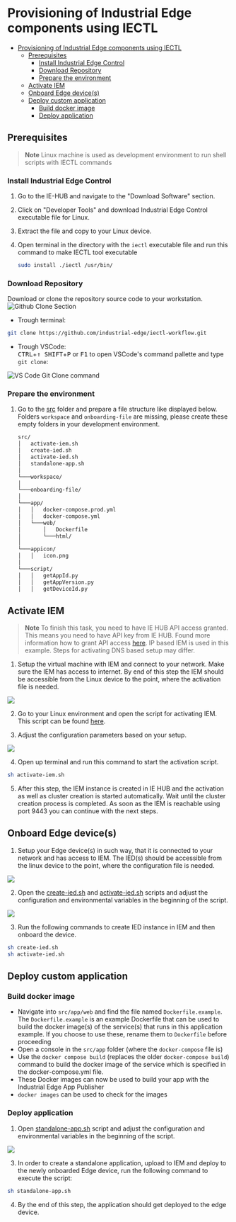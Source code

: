 # Provisioning of Industrial Edge components using IECTL


- [Provisioning of Industrial Edge components using IECTL](#provisioning-of-industrial-edge-components-using-iectl)
  - [Prerequisites](#prerequisites)
    - [Install Industrial Edge Control](#install-industrial-edge-control)
    - [Download Repository](#download-repository)
    - [Prepare the environment](#prepare-the-environment)
  - [Activate IEM](#activate-iem)
  - [Onboard Edge device(s)](#onboard-edge-devices)
  - [Deploy custom application](#deploy-custom-application)
    - [Build docker image](#build-docker-image)
    - [Deploy application](#deploy-application)


## Prerequisites

> **Note** Linux machine is used as development environment to run shell scripts with IECTL commands

### Install Industrial Edge Control

1. Go to the IE-HUB and navigate to the "Download Software" section.
2. Click on "Developer Tools" and download Industrial Edge Control executable file for Linux.
3. Extract the file and copy to your Linux device.
4. Open terminal in the directory with the `iectl` executable file and run this command to make IECTL tool executable 

    ```bash
    sudo install ./iectl /usr/bin/
    ```

### Download Repository

Download or clone the repository source code to your workstation.  
![Github Clone Section](graphics/clonerepo.png)


* Trough terminal:
```bash
git clone https://github.com/industrial-edge/iectl-workflow.git
```

* Trough VSCode:  
<kbd>CTRL</kbd>+<kbd>&uarr; SHIFT</kbd>+<kbd>P</kbd> or <kbd>F1</kbd> to open VSCode's command pallette and type `git clone`:

![VS Code Git Clone command](graphics/git.png)

### Prepare the environment
 
1. Go to the [src](../src) folder and prepare a file structure like displayed below. Folders `workspace` and `onboarding-file` are missing, please create these empty folders in your development environment. 

    ```txt
    src/
    │   activate-iem.sh
    │   create-ied.sh
    │   activate-ied.sh          
    │   standalone-app.sh
    │
    └───workspace/
    │
    └───onboarding-file/
    │
    └───app/
    │   │   docker-compose.prod.yml
    │   │   docker-compose.yml
    │   └───web/
    │       │   Dockerfile
    │       └───html/
    │
    └───appicon/
    │   │   icon.png
    │
    └───script/
    │   │   getAppId.py
    │   │   getAppVersion.py
    │   │   getDeviceId.py
    ```

## Activate IEM

> **Note** To finish this task, you need to have IE HUB API access granted. This means you need to have API key from IE HUB. Found more information how to grant API access [here](grant-api-acess.md). IP based IEM is used in this example. Steps for activating DNS based setup may differ.

1. Setup the virtual machine with IEM and connect to your network. Make sure the IEM has access to internet. By end of this step the IEM should be accessible from the Linux device to the point, where the activation file is needed.
  
  <img src="./graphics/before-activation.PNG"/>

2. Go to your Linux environment and open the script for activating IEM. This script can be found [here](../src/activate-iem.sh).

3. Adjust the configuration parameters based on your setup.

  <img src="./graphics/activate-iem-config.PNG"/>

4. Open up terminal and run this command to start the activation script.

  ```bash
  sh activate-iem.sh
  ```

5. After this step, the IEM instance is created in IE HUB and the activation as well as cluster creation is started automatically. Wait until the cluster creation process is completed. As soon as the IEM is reachable using port 9443 you can continue with the next steps.

## Onboard Edge device(s)

1. Setup your Edge device(s) in such way, that it is connected to your network and has access to IEM. The IED(s) should be accessible from the linux device to the point, where the configuration file is needed.

  <img src="./graphics/before-onboarding.PNG"/>

2. Open the [create-ied.sh](../src/create-ied.sh) and [activate-ied.sh](../src/activate-ied.sh) scripts and adjust the configuration and environmental variables in the beginning of the script.

  <img src="./graphics/device-config.PNG"/>

3. Run the following commands to create IED instance in IEM and then onboard the device.
  
  ```bash
  sh create-ied.sh
  sh activate-ied.sh
  ```

## Deploy custom application

### Build docker image

- Navigate into `src/app/web` and find the file named `Dockerfile.example`. The `Dockerfile.example` is an example Dockerfile that can be used to build the docker image(s) of the service(s) that runs in this application example. If you choose to use these, rename them to `Dockerfile` before proceeding
- Open a console in the `src/app` folder (where the `docker-compose` file is)
- Use the `docker compose build` (replaces the older `docker-compose build`) command to build the docker image of the service which is specified in the docker-compose.yml file.
- These Docker images can now be used to build your app with the Industrial Edge App Publisher
- `docker images` can be used to check for the images

### Deploy application

1. Open [standalone-app.sh](../src/standalone-app.sh) script and adjust the configuration and environmental variables in the beginning of the script. 

  <img src="./graphics/before-standalone-app.PNG"/>

3. In order to create a standalone application, upload to IEM and deploy to the newly onboarded Edge device, run the following command to execute the script:

  ```bash
  sh standalone-app.sh
  ```

4. By the end of this step, the application should get deployed to the edge device.